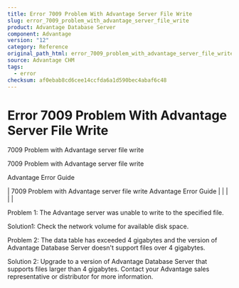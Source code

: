 ```yaml
---
title: Error 7009 Problem With Advantage Server File Write
slug: error_7009_problem_with_advantage_server_file_write
product: Advantage Database Server
component: Advantage
version: "12"
category: Reference
original_path_html: error_7009_problem_with_advantage_server_file_write.htm
source: Advantage CHM
tags:
  - error
checksum: af0ebab8cd6cee14ccfda6a1d590bec4abaf6c48
---
```


# Error 7009 Problem With Advantage Server File Write

7009 Problem with Advantage server file write

7009 Problem with Advantage server file write

Advantage Error Guide

| 7009 Problem with Advantage server file write  Advantage Error Guide |  |  |  |  |

Problem 1: The Advantage server was unable to write to the specified file.

Solution1: Check the network volume for available disk space.

Problem 2: The data table has exceeded 4 gigabytes and the version of Advantage Database Server doesn't support files over 4 gigabytes.

Solution 2: Upgrade to a version of Advantage Database Server that supports files larger than 4 gigabytes. Contact your Advantage sales representative or distributor for more information.

